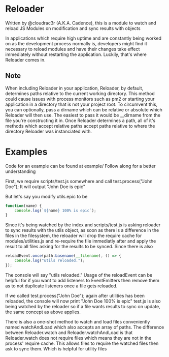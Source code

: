 # Reloader
Written by @cloudrac3r (A.K.A. Cadence), this is a module to watch and reload JS Modules on modification and sync results with objects

In applications which require high uptime and are constantly being worked on as the development process normally is, developers might find it necessary to reload modules and have their changes take effect immediately without restarting the application. Luckily, that's where Reloader comes in.

## Note
When including Reloader in your application, Reloader, by default, determines paths relative to the current working directory. This method could cause issues with process monitors such as pm2 or starting your application in a directory that is not your project root. To circumvent this, you can optionally, pass a dirname which can be relative or absolute which Reloader will then use. The easiest to pass it would be __dirname from the file you're constructing it in. Once Reloader determines a path, all of it's methods which accept relative paths accept paths relative to where the directory Reloader was instanciated with.

# Examples
Code for an example can be found at example/
Follow along for a better understanding

First, we require scripts/test.js somewhere and call test.process("John Doe");
It will output "John Doe is epic"

But let's say you modify utils.epic to be
```js
function(name) {
	console.log(`${name} 100% is epic`);
}
```

Since it's being watched by the index and scripts/test.js is asking reloader to sync results with the utils object, as soon as there is a difference in the files in the filesystem, the reloader will drop the require cache for modules/utilities.js and re-require the file immediatly after and apply the result to all files asking for the results to be synced.
Since there is also
```js
reloadEvent.once(path.basename(__filename), () => {
	console.log("utils reloaded.");
});
```
The console will say "utils reloaded."
Usage of the reloadEvent can be helpful for if you want to add listeners to EventEmitters then remove them as to not duplicate listeners once a file gets reloaded.

If we called test.process("John Doe"); again after utilities has been reloaded, the console will now print "John Doe 100% is epic"
test.js is also being watched by the reloader so if a file wants results to sync on update, the same concept as above applies.


There is also a one-shot method to watch and load files conveniently named watchAndLoad
which also accepts an array of paths. The difference between Reloader.watch and Reloader.watchAndLoad is that Reloader.watch does not require files which means they are not in the process' require cache. This allows files to require the watched files then ask to sync them. Which is helpful for utility files
